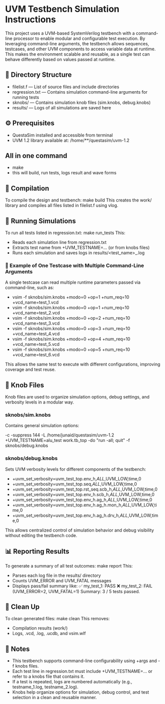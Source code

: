 # UVM Testbench Simulation Instructions

This project uses a UVM-based SystemVerilog testbench with a command-line processor to enable modular and configurable test execution. By leveraging command-line arguments, the testbench allows sequences, testcases, and other UVM components to access variable data at runtime. This makes the environment scalable and reusable, as a single test can behave differently based on values passed at runtime.

## 📁 Directory Structure

- filelist.f — List of source files and include directories
- regression.txt — Contains simulation command-line arguments for running tests
- sknobs/ — Contains simulation knob files (sim.knobs, debug.knobs)
- results/ — Logs of all simulations are saved here

## ⚙️ Prerequisites

- QuestaSim installed and accessible from terminal
- UVM 1.2 library available at: /home/**/questasim/uvm-1.2

## All in one command
- make
- this will build, run tests, logs result and wave forms

## 🚀 Compilation

To compile the design and testbench:
make build
This creates the work/ library and compiles all files listed in filelist.f using vlog.

## 🧪 Running Simulations

To run all tests listed in regression.txt:
make run_tests
This:
- Reads each simulation line from regression.txt
- Extracts test name from +UVM_TESTNAME=... (or from knobs files)
- Runs each simulation and saves logs in results/<test_name>_<count>.log

### 🔁 Example of One Testcase with Multiple Command-Line Arguments

A single testcase can read multiple runtime parameters passed via command-line, such as:

 - vsim -f sknobs/sim.knobs +modo=0 +op=1 +num_req=10 +vcd_name=test_1.vcd
 - vsim -f sknobs/sim.knobs +modo=0 +op=1 +num_req=10 +vcd_name=test_2.vcd
 - vsim -f sknobs/sim.knobs +modo=0 +op=2 +num_req=10 +vcd_name=test_3.vcd
 - vsim -f sknobs/sim.knobs +modo=0 +op=3 +num_req=10 +vcd_name=test_4.vcd
 - vsim -f sknobs/sim.knobs +modo=0 +op=4 +num_req=10 +vcd_name=test_5.vcd
 - vsim -f sknobs/sim.knobs +modo=0 +op=5 +num_req=10 +vcd_name=test_6.vcd

This allows the same test to execute with different configurations, improving coverage and test reuse.

## 🔧 Knob Files

Knob files are used to organize simulation options, debug settings, and verbosity levels in a modular way.

### sknobs/sim.knobs

Contains general simulation options:

-c
-suppress 144
-L /home/junaid/questasim/uvm-1.2
+UVM_TESTNAME=alu_test
work.tb_top
-do "run -all; quit"
-f sknobs/debug.knobs

### sknobs/debug.knobs

Sets UVM verbosity levels for different components of the testbench:

- +uvm_set_verbosity=uvm_test_top.env_h,_ALL_,UVM_LOW,time,0
- +uvm_set_verbosity=uvm_test_top.seq,_ALL_,UVM_LOW,time,0
- +uvm_set_verbosity=uvm_test_top.rst_seq.scb_h,_ALL_,UVM_LOW,time,0
- +uvm_set_verbosity=uvm_test_top.env_h.scb_h,_ALL_,UVM_LOW,time,0
- +uvm_set_verbosity=uvm_test_top.env_h.ag_h,_ALL_,UVM_LOW,time,0
- +uvm_set_verbosity=uvm_test_top.env_h.ag_h.mon_h,_ALL_,UVM_LOW,time,0
- +uvm_set_verbosity=uvm_test_top.env_h.ag_h.drv_h,_ALL_,UVM_LOW,time,0

This allows centralized control of simulation behavior and debug visibility without editing the testbench code.

## 📊 Reporting Results

To generate a summary of all test outcomes:
make report
This:
- Parses each log file in the results/ directory
- Counts UVM_ERROR and UVM_FATAL messages
- Displays pass/fail summary like:
  ✅ my_test_1: PASS
  ❌ my_test_2: FAIL (UVM_ERROR=2, UVM_FATAL=1)
  Summary: 3 / 5 tests passed.

## 🧹 Clean Up

To clean generated files:
make clean
This removes:
- Compilation results (work/)
- Logs, .vcd, .log, .ucdb, and vsim.wlf

## 📝 Notes

- This testbench supports command-line configurability using +args and -f knobs files.
- Each test line in regression.txt must include +UVM_TESTNAME=... or refer to a knobs file that contains it.
- If a test is repeated, logs are numbered automatically (e.g., testname_1.log, testname_2.log).
- Knobs help organize options for simulation, debug control, and test selection in a clean and reusable manner.
